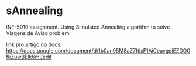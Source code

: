 # sAnnealing
INF-5010 assignment. Using Simulated Annealing algorithm to solve Viagens de Aviao problem

link pro artigo no docs:
https://docs.google.com/document/d/1b0an95M8aZ7ftixF1AiCeaygdiEZDO0fkZuwBElk6mI/edit
